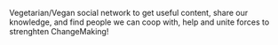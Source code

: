 Vegetarian/Vegan social network to get useful content, share our knowledge, and find people we can coop with, help and unite forces to strenghten ChangeMaking!
